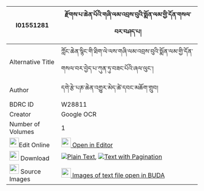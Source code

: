 |I01551281|རྫོགས་པ་ཆེན་པོའི་གཞི་ལམ་འབྲས་བུའི་སྨོན་ལམ་གྱི་དོན་གསལ་བར་བཤད་པ། 
| --- | --- 
|Alternative Title |ཀློང་ཆེན་སྙིང་གི་ཐིག་ལེ་ལས་གཞི་ལམ་འབྲས་བུའི་སྨོན་ལམ་གྱི་དོན་གསལ་བར་བྱེད་པ་ཀུན་ཏུ་བཟང་པོའི་ཞལ་ལུང་།
|Author| དགེ་རྩེ་པཎ་ཆེན་འགྱུར་མེད་ཚེ་དབང་མཆོག་གྲུབ།
|BDRC ID | W28811
|Creator | Google OCR
|Number of Volumes| 1
|<img width="25" src="https://img.icons8.com/color/25/000000/edit-property.png">Edit Online| [<img width="25" src="https://avatars.githubusercontent.com/u/45091458?s=200&v=4"> Open in Editor](http://editor.openpecha.org/I01551281)
|<img width="25" src="https://img.icons8.com/fluent/48/000000/download-2.png"/>  Download | [![](https://img.icons8.com/color/20/000000/txt.png)Plain Text](https://github.com/Openpecha/I01551281/releases/download/v1/dzokpa_chenpo_i_shyi_lam_drebu_plain_I01551281.zip), [![](https://img.icons8.com/color/20/000000/txt.png)Text with Pagination](https://github.com/Openpecha/I01551281/releases/download/v1/dzokpa_chenpo_i_shyi_lam_drebu_pages_I01551281.zip)
|<img width="25" src="https://img.icons8.com/plasticine/100/000000/pictures-folder.png"/>  Source Images | [<img width="25" src="https://library.bdrc.io/icons/BUDA-small.svg"> Images of text file open in BUDA](https://library.bdrc.io/show/bdr:W28811)